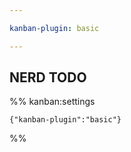 ```yaml
---

kanban-plugin: basic

---
```


## NERD TODO





%% kanban:settings
```
{"kanban-plugin":"basic"}
```
%%